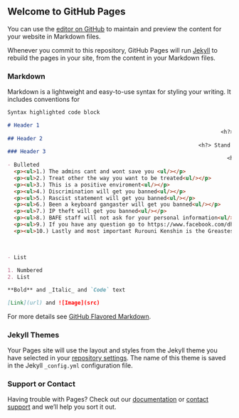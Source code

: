 ## Welcome to GitHub Pages

You can use the [editor on GitHub](https://github.com/dhollwell-314/TDS-new-myspace/edit/gh-pages/index.md) to maintain and preview the content for your website in Markdown files.

Whenever you commit to this repository, GitHub Pages will run [Jekyll](https://jekyllrb.com/) to rebuild the pages in your site, from the content in your Markdown files.

### Markdown

Markdown is a lightweight and easy-to-use syntax for styling your writing. It includes conventions for

```markdown
Syntax highlighted code block

# Header 1
                                                                   <h?><b> Welcome BAFE</h?><b?>
## Header 2
                                                            <h?> Stand For Black Air force Enegry</h?>
### Header 3 
                                                                     <h?>Ten Commandments</h?>
- Bulleted
  <p><ul>1.) The admins cant and wont save you <ul/></p>
  <p><ul>2.) Treat other the way you want to be treated<ul/></p>
  <p><ul>3.) This is a positive enviroment<ul/></p>
  <p><ul>4.) Discrimination will get you banned<ul/></p>
  <p><ul>5.) Rascist statement will get you banned<ul/></p>
  <p><ul>6.) Been a keyboard gangaster will get you banned<ul/></p>
  <p><ul>7.) IP theft will get you banned<ul/></p>
  <p><ul>8.) BAFE staff will not ask for your personal information<ul/></p>
  <p><ul>9.) If you have any question go to https://www.facebook.com/dhollwell leave comment <ul/></p>
  <p><ul>10.) Lastly and most important Rurouni Kenshin is the Greastest swordmans of all time <ul/></p>
  
  
  
- List

1. Numbered
2. List

**Bold** and _Italic_ and `Code` text

[Link](url) and ![Image](src)
```

For more details see [GitHub Flavored Markdown](https://guides.github.com/features/mastering-markdown/).

### Jekyll Themes

Your Pages site will use the layout and styles from the Jekyll theme you have selected in your [repository settings](https://github.com/dhollwell-314/TDS-new-myspace/settings). The name of this theme is saved in the Jekyll `_config.yml` configuration file.

### Support or Contact

Having trouble with Pages? Check out our [documentation](https://docs.github.com/categories/github-pages-basics/) or [contact support](https://github.com/contact) and we’ll help you sort it out.
